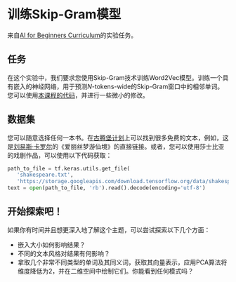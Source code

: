 # 训练Skip-Gram模型

来自[AI for Beginners Curriculum](https://github.com/microsoft/ai-for-beginners)的实验任务。

## 任务

在这个实验中，我们要求您使用Skip-Gram技术训练Word2Vec模型。训练一个具有嵌入的神经网络，用于预测$N$-tokens-wide的Skip-Gram窗口中的相邻单词。您可以使用[本课程的代码](../CBoW-TF.ipynb)，并进行一些微小的修改。

## 数据集

您可以随意选择任何一本书。在[古腾堡计划](https://www.gutenberg.org/)上可以找到很多免费的文本，例如，这是[刘易斯·卡罗尔](https://www.gutenberg.org/files/11/11-0.txt)的《爱丽丝梦游仙境》的直接链接。或者，您可以使用莎士比亚的戏剧作品，可以使用以下代码获取：

```python
path_to_file = tf.keras.utils.get_file(
   'shakespeare.txt', 
   'https://storage.googleapis.com/download.tensorflow.org/data/shakespeare.txt')
text = open(path_to_file, 'rb').read().decode(encoding='utf-8')
```

## 开始探索吧！

如果你有时间并且想更深入地了解这个主题，可以尝试探索以下几个方面：

* 嵌入大小如何影响结果？
* 不同的文本风格对结果有何影响？
* 拿取几个非常不同类型的单词及其同义词，获取其向量表示，应用PCA算法将维度降低为2，并在二维空间中绘制它们。你能看到任何模式吗？